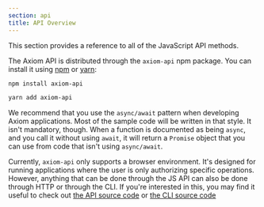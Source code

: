 ```yaml
---
section: api
title: API Overview
---
```


This section provides a reference to all of the JavaScript API methods.

The Axiom API is distributed through the `axiom-api` npm package. You can
install it using [npm](https://www.npmjs.com/get-npm) or
[yarn](https://yarnpkg.com/):

```bash
npm install axiom-api
```

```bash
yarn add axiom-api
```

We recommend that you use the `async/await` pattern when
developing Axiom applications. Most of the sample code will be written
in that style. It isn't mandatory, though. When a
function is documented as being `async`, and you call it without
using `await`, it will return a `Promise` object that you can use from
code that isn't using `async/await`.

Currently, `axiom-api` only supports a browser environment. It's
designed for running applications where the user is only authorizing
specific operations. However, anything that can be done through the JS
API can also be done through HTTP or through the CLI. If you're
interested in this, you may find it
useful to check out [the API source
code](https://github.com/axiom-org/axiom/blob/master/ts/src/browser/AxiomAPI.ts)
or [the CLI source code](https://github.com/axiom-org/axiom/blob/master/ts/src/node/cli-main.ts)


